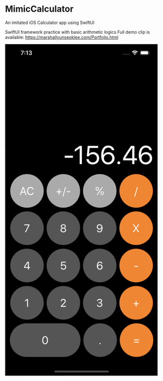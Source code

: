 # MimicCalculator
An imitated iOS Calculator app using SwiftUI

SwiftUI framework practice with basic arithmetic logics
Full demo clip is available: https://marshallyunseoklee.com/Portfolio.html

<img src="https://github.com/Marshall-Yun-Lee/MimicCalculator/blob/master/Demo/calc.png" width="500">
